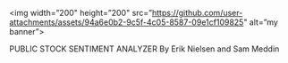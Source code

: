<p align=”center”>

<img width=”200" height=”200" src=”https://github.com/user-attachments/assets/94a6e0b2-9c5f-4c05-8587-09e1cf109825" alt=”my banner”>

</p>
PUBLIC STOCK SENTIMENT ANALYZER
By Erik Nielsen and Sam Meddin